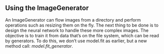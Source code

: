## Using the ImageGenerator

 An ImageGenerator can flow images from a directory and perform operations such as resizing them on the fly. The next thing to be done is to design the neural network to handle these more complex images.  The objective is to train it from data that’s on the file system, which can be read by generators. To do this, we don’t use model.fit as earlier, but a new method call: _model.fit_generator_.
